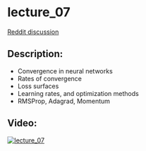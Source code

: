 # lecture_07
[Reddit discussion](https://www.reddit.com/r/IntroToDL/comments/d6tv05/lecture_07_and_discussion/)

## Description:
  - Convergence in neural networks
  - Rates of convergence
  - Loss surfaces
  - Learning rates, and optimization methods
  - RMSProp, Adagrad, Momentum

## Video:
[![lecture_07](https://img.youtube.com/vi/sd7qhTKIi4Y/0.jpg)](https://www.youtube.com/watch?v=sd7qhTKIi4Y)
